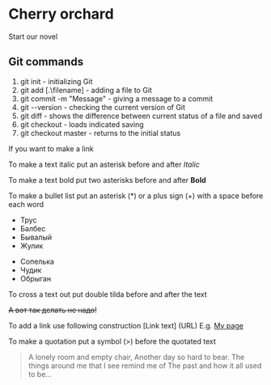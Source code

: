 # Cherry orchard

Start our novel

## Git commands

1. git init - initializing Git
2. git add [.\filename] - adding a file to Git
3. git commit -m "Message" - giving a message to a commit
4. git --version - checking the current version of Git
5. git diff - shows the difference between current status of a file and saved
6. git checkout - loads indicated saving
7. git checkout master - returns to the initial status


If you want to make a link


To make a text italic put an asterisk before and after *Italic*

To make a text bold put two asterisks before and after **Bold**

To make a bullet list put an asterisk (*) or a plus sign (+) with a space before each word
* Трус
* Балбес
* Бывалый
* Жулик

+ Сопелька
+ Чудик
+ Обрыган


To cross a text out put double tilda before and after the text

~~А вот так делать не надо!~~

To add a link use following construction [Link text]
(URL)
E.g. [My page](https://tonysable.taplink.ws)

To make a quotation put a symbol (>) before the quotated text

 >A lonely room and empty chair,
Another day so hard to bear.
The things around me that I see remind me of
The past and how it all used to be...

